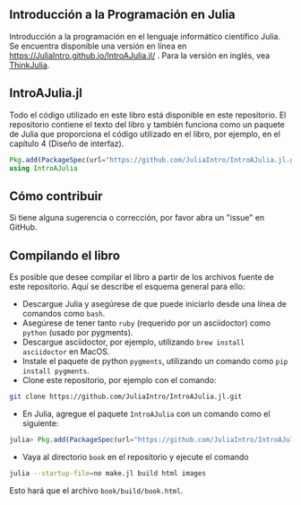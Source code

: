 ## Introducción a la Programación en Julia

Introducción a la programación en el lenguaje informático científico Julia. Se encuentra disponible una versión en línea en https://JuliaIntro.github.io/IntroAJulia.jl/ . Para la versión en inglés, vea [ThinkJulia](https://benlauwens.github.io/ThinkJulia.jl/latest/book.html).

## IntroAJulia.jl

Todo el código utilizado en este libro está disponible en este repositorio. El repositorio contiene el texto del libro y también funciona como un paquete de Julia que proporciona el código utilizado en el libro, por ejemplo, en el capítulo 4 (Diseño de interfaz).

```julia
Pkg.add(PackageSpec(url="https://github.com/JuliaIntro/IntroAJulia.jl.git"))
using IntroAJulia
```

## Cómo contribuir

Si tiene alguna sugerencia o corrección, por favor abra un "issue" en GitHub.


## Compilando el libro

Es posible que desee compilar el libro a partir de los archivos fuente de este repositorio. Aquí se describe el esquema general para ello:

* Descargue Julia y asegúrese de que puede iniciarlo desde una línea de comandos como `bash`. 
* Asegúrese de tener tanto `ruby` (requerido por un asciidoctor) como` python` (usado por pygments). 
* Descargue asciidoctor, por ejemplo, utilizando `brew install asciidoctor` en MacOS. 
* Instale el paquete de python `pygments`, utilizando un comando como `pip install pygments`. 
* Clone este repositorio, por ejemplo con el comando:
```bash
git clone https://github.com/JuliaIntro/IntroAJulia.jl.git
```
* En Julia, agregue el paquete `IntroAJulia` con un comando como el siguiente:
```julia
julia> Pkg.add(PackageSpec(url="https://github.com/JuliaIntro/IntroAJulia.jl.git"))
```

* Vaya al directorio `book` en el repositorio y ejecute el comando
```bash
julia --startup-file=no make.jl build html images
```
Esto hará que el archivo `book/build/book.html`.


